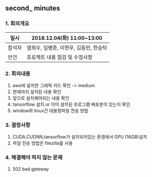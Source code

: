 ## second_ minutes

### 1. 회의개요

| 일시    |2018.12.04(화) 11:00~13:00      |
| --------|-------------------------------|
| 참석자  |염희수, 임병준, 이헌우, 김동민, 한승탁|
| 안건    |프로젝트 내용 점검 및 수정사항    |


### 2. 회의내용

 1. aws에 설치한 그래픽 카드 확인 -> medium
 2. 현재까지 설치된 내용 확인
 3. 앞으로 설치해야되는 내용 확인 
 4. tansorflow 설치 or 이미 설치된 프로그램 배포본이 있는지 확인
 5. window와 linux간 대용량파일 전송 방법 
 
 ### 3. 결정사항
 
  1. CUDA,CUDNN,tansorflow가 설치되어있는 환경에서 GPU (16GB)설치
  2. 파일 전송 방법은 filezilla를 사용

 ### 4. 해결해야 하지 않는 문제

  1. 502 bad gateway 
